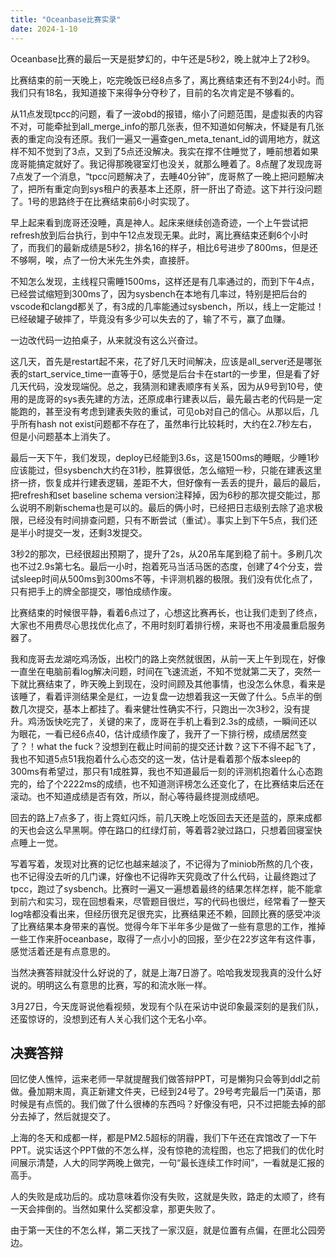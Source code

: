 ```yaml
---
title: "Oceanbase比赛实录"
date: 2024-1-10
---
```

Oceanbase比赛的最后一天是挺梦幻的，中午还是5秒2，晚上就冲上了2秒9。

比赛结束的前一天晚上，吃完晚饭已经8点多了，离比赛结束还有不到24小时。而我们只有18名，我知道接下来得争分夺秒了，目前的名次肯定是不够看的。

从11点发现tpcc的问题，看了一波obd的报错，缩小了问题范围，是虚拟表的内容不对，可能牵扯到all_merge_info的那几张表，但不知道如何解决，怀疑是有几张表的重定向没有还原。我们一遍又一遍查gen_meta_tenant_id的调用地方，就这样不知不觉到了3点，又到了5点还没解决。我实在撑不住睡觉了，睡前想着如果庞哥能搞定就好了。我记得那晚寝室灯也没关，就那么睡着了。8点醒了发现庞哥7点发了一个消息，“tpcc问题解决了，去睡40分钟”，庞哥熬了一晚上把问题解决了，把所有重定向到sys租户的表基本上还原，肝一肝出了奇迹。这下并行没问题了。1号的思路终于在比赛结束前6小时实现了。

早上起来看到庞哥还没睡，真是神人。起床来继续创造奇迹，一个上午尝试把refresh放到后台执行，到中午12点发现无果。此时，离比赛结束还剩6个小时了，而我们的最新成绩是5秒2，排名16的样子，相比6号进步了800ms，但是还不够啊，唉，点了一份大米先生外卖，直接肝。

不知怎么发现，主线程只需睡1500ms，这样还是有几率通过的，而到下午4点，已经尝试缩短到300ms了，因为sysbench在本地有几率过，特别是把后台的vscode和clangd都关了，有3成的几率能通过sysbench，所以，线上一定能过！已经破罐子破摔了，毕竟没有多少可以失去的了，输了不亏，赢了血赚。

一边改代码一边拍桌子，从来就没有这么兴奋过。

这几天，首先是restart起不来，花了好几天时间解决，应该是all_server还是哪张表的start_service_time一直等于0，感觉是后台卡在start的一步里，但是看了好几天代码，没发现端倪。总之，我猜测和建表顺序有关系，因为从9号到10号，使用的是庞哥的sys表先建的方法，还原成串行建表以后，最先最古老的代码是一定能跑的，甚至没有考虑到建表失败的重试，可见ob对自己的信心。从那以后，几乎所有hash not exist问题都不存在了，虽然串行比较耗时，大约在2.7秒左右，但是小问题基本上消失了。

最后一天下午，我们发现，deploy已经能到3.6s，这是1500ms的睡眠，少睡1秒应该能过，但sysbench大约在31秒，胜算很低，怎么缩短一秒，只能在建表这里挤一挤，恢复成并行建表逻辑，差距不大，但好像有一丢丢的提升，最后的最后，把refresh和set baseline schema version注释掉，因为6秒的那次提交能过，那么说明不刷新schema也是可以的。最后的俩小时，已经把日志级别去除了追求极限，已经没有时间排查问题，只有不断尝试（重试）。事实上到下午5点，我们还是半小时提交一发，还剩3发提交。

3秒2的那次，已经很超出预期了，提升了2s，从20吊车尾到稳了前十。多刷几次也不过2.9s第七名。最后一小时，抱着死马当活马医的态度，创建了4个分支，尝试sleep时间从500ms到300ms不等，卡评测机器的极限。我们没有优化点了，只有把手上的牌全部提交，哪怕成绩作废。

比赛结束的时候很平静，看着6点过了，心想这比赛再长，也让我们走到了终点，大家也不用费尽心思找优化点了，不用时刻盯着排行榜，来哥也不用凌晨重启服务器了。

我和庞哥去龙湖吃鸡汤饭，出校门的路上突然就很困，从前一天上午到现在，好像一直坐在电脑前看log解决问题，时间在飞速流逝，不知不觉就第二天了，突然一下就比赛结束了，昨天晚上到现在，没时间顾及其他事情，也没怎么休息，看来是该睡了，看着评测结果全是红，一边复盘一边想着我这一天做了什么。5点半的倒数几次提交，基本上都挂了。看来健壮性确实不行，只跑出一次3秒2，没有提升。鸡汤饭快吃完了，关键的来了，庞哥在手机上看到2.3s的成绩，一瞬间还以为眼花，一看已经6点40，估计成绩作废了，我开了一下排行榜，成绩居然变了？！what the fuck？没想到在截止时间前的提交还计数？这下不得不起飞了，我也不知道5点51我抱着什么心态交的这一发，估计是看着那个版本sleep的300ms有希望过，那只有1成胜算，我也不知道最后一刻的评测机抱着什么心态跑完的，给了个2222ms的成绩，也不知道测评榜怎么还变化了，在比赛结束后还在滚动。也不知道成绩是否有效，所以，耐心等待最终提测成绩吧。

回去的路上7点多了，街上霓虹闪烁，前几天晚上吃饭回去天还是蓝的，原来成都的天也会这么早黑啊。停在路口的红绿灯前，等着蓉2驶过路口，只想着回寝室快点睡上一觉。

写着写着，发现对比赛的记忆也越来越淡了，不记得为了miniob所熬的几个夜，也不记得没去听的几门课，好像也不记得昨天究竟改了什么代码，让最终跑过了tpcc，跑过了sysbench。比赛时一遍又一遍想着最终的结果怎样怎样，能不能拿到前六和实习，现在回想看来，尽管题目很烂，写的代码也很烂，经常看了一整天log啥都没看出来，但经历很充足很充实，比赛结果还不赖，回顾比赛的感受冲淡了比赛结果本身带来的喜悦。觉得今年下半年多少是做了一些有意思的工作，推掉一些工作来肝oceanbase，取得了一点小小的回报，至少在22岁这年有这件事，感觉活着还是有点意思的。

当然决赛答辩就没什么好说的了，就是上海7日游了。哈哈我发现我真的没什么好说的。明明这么有意思的比赛，写的和流水账一样。



3月27日，今天庞哥说他看视频，发现有个队在采访中说印象最深刻的是我们队，还蛮惊讶的，没想到还有人关心我们这个无名小卒。

## 决赛答辩
回忆使人憔悴，运来老师一早就提醒我们做答辩PPT，可是懒狗只会等到ddl之前做。叠加期末周，真正新建文件夹，已经到24号了。29号考完最后一门英语，那时候是有点慌的。我们做了什么很棒的东西吗？好像没有吧，只不过把能去掉的部分去掉了，然后就提交了。

上海的冬天和成都一样，都是PM2.5超标的阴霾，我们下午还在宾馆改了一下午PPT。说实话这个PPT做的不怎么样，没有惊艳的流程图，也忘了把我们的优化时间展示清楚，人大的同学两晚上做完，一句“最长连续工作时间”，一看就是汇报的高手。



人的失败是成功后的。成功意味着你没有失败，这就是失败，路走的太顺了，终有一天会摔倒的。当然如果什么奖都没拿，那更失败了。

由于第一天住的不怎么样，第二天找了一家汉庭，就是位置有点偏，在匣北公园旁边。

